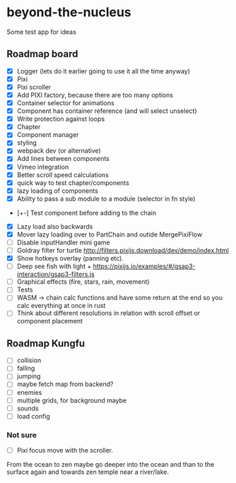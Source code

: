 # beyond-the-nucleus
Some test app for ideas

## Roadmap board
- [x] Logger (lets do it earlier going to use it all the time anyway) 
- [x] Pixi 
- [x] Pixi scroller
- [x] Add PIXI factory, because there are too many options
- [x] Container selector for animations 
- [x] Component has container reference (and will select unselect)
- [x] Write protection against loops 
- [x] Chapter 
- [x] Component manager
- [x] styling 
- [x] webpack dev (or alternative)
- [x] Add lines between components
- [x] Vimeo integration
- [x] Better scroll speed calculations 
- [x] quick way to test chapter/components
- [x] lazy loading of components 
- [x] Ability to pass a sub module to a module (selector in fn style)
- [+-] Test component before adding to the chain
- [x] Lazy load also backwards
- [x] Mover lazy loading over to PartChain and outide MergePixiFlow
- [ ] Disable inputHandler mini game
- [ ] Goldray filter for turtle http://filters.pixijs.download/dev/demo/index.html
- [x] Show hotkeys overlay (panning etc).
- [ ] Deep see fish with light + https://pixijs.io/examples/#/gsap3-interaction/gsap3-filters.js
- [ ] Graphical effects (fire, stars, rain, movement)
- [ ] Tests
- [ ] WASM -> chain calc functions and have some return at the end so you calc everything at once in rust
- [ ] Think about different resolutions in relation with scroll offset or component placement 

## Roadmap Kungfu
- [ ] collision
- [ ] falling 
- [ ] jumping
- [ ] maybe fetch map from backend?
- [ ] enemies
- [ ] multiple grids, for background maybe
- [ ] sounds
- [ ] load config

### Not sure
- [ ] Pixi focus move with the scroller. 

From the ocean to zen maybe go deeper into the ocean and than to the surface again and towards zen temple near a river/lake.

